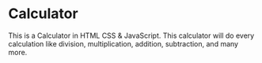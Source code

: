 # Calculator
This is a Calculator in HTML CSS &amp; JavaScript. This calculator will do every calculation like division, multiplication, addition, subtraction, and many more.
